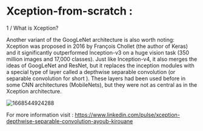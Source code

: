 # Xception-from-scratch : 

1 / What is Xception?

Another variant of the GoogLeNet architecture is also worth noting: Xception was proposed in 2016 by François Chollet (the author of Keras) and it significantly outperformed Inception-v3 on a huge vision task (350 million images and 17,000 classes). Just like Inception-v4, it also merges the ideas of GoogLeNet and ResNet, but it replaces the inception modules with a special type of layer called a depthwise separable convolution (or separable convolution for short ). These layers had been used before in some CNN architectures (MobileNets), but they were not as central as in the Xception architecture.

![1668544924288](https://user-images.githubusercontent.com/99510125/204155644-b9269cc4-e435-494e-afa5-d10a36ff3286.jpeg)

For more information visit : https://www.linkedin.com/pulse/xception-depthwise-separable-convolution-ayoub-kirouane
